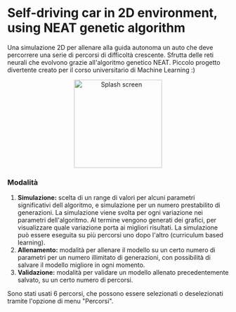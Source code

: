 # Self-driving car in 2D environment, using NEAT genetic algorithm

Una simulazione 2D per allenare alla guida autonoma un auto che deve percorrere una serie di percorsi di difficoltà crescente. Sfrutta delle reti neurali che evolvono grazie all'algoritmo genetico NEAT. Piccolo progetto divertente creato per il corso universitario di Machine Learning :)

<p align="center">
  <img src="imgs/video.gif" alt="Splash screen" width="200"/>
</p>


### Modalità
1. **Simulazione:** scelta di un range di valori per alcuni parametri significativi dell algoritmo, e simulazione per un numero
prestabilito di generazioni. La simulazione viene svolta per ogni variazione nei parametri dell'algoritmo. Al termine vengono 
generati dei grafici, per visualizzare quale variazione porta ai migliori risultati. La simulazione può essere eseguita su più
percorsi uno dopo l'altro (curriculum based learning).
2. **Allenamento:** modalità per allenare il modello su un certo numero di parametri per un numero illimitato di generazioni, con 
possibilità di salvare il modello migliore in ogni momento.
3. **Validazione:** modalità per validare un modello allenato precedentemente salvato, su un certo numero di percorsi.

Sono stati usati 6 percorsi, che possono essere selezionati o deselezionati tramite l'opzione di menu "Percorsi".
